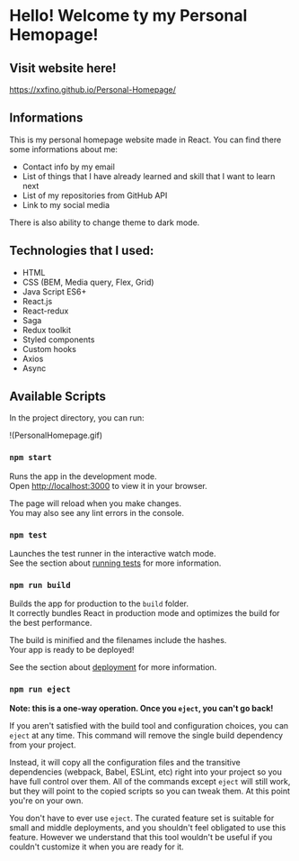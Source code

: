 # Hello! Welcome ty my Personal Hemopage!

## Visit website here!
https://xxfino.github.io/Personal-Homepage/
## Informations
This is my personal homepage website made in React. You can find there some informations about me: 
 - Contact info by my email
 - List of things that I have already learned and skill that I want to learn next 
 - List of my repositories from GitHub API
 - Link to my social media
 
 There is also ability to change theme to dark mode. 
## Technologies that I used:
- HTML
- CSS (BEM, Media query, Flex, Grid)
- Java Script ES6+
- React.js 
- React-redux
- Saga
- Redux toolkit
- Styled components
- Custom hooks
- Axios
- Async
## Available Scripts

In the project directory, you can run:

!(PersonalHomepage.gif)
### `npm start`

Runs the app in the development mode.\
Open [http://localhost:3000](http://localhost:3000) to view it in your browser.

The page will reload when you make changes.\
You may also see any lint errors in the console.

### `npm test`

Launches the test runner in the interactive watch mode.\
See the section about [running tests](https://facebook.github.io/create-react-app/docs/running-tests) for more information.

### `npm run build`

Builds the app for production to the `build` folder.\
It correctly bundles React in production mode and optimizes the build for the best performance.

The build is minified and the filenames include the hashes.\
Your app is ready to be deployed!

See the section about [deployment](https://facebook.github.io/create-react-app/docs/deployment) for more information.

### `npm run eject`

**Note: this is a one-way operation. Once you `eject`, you can't go back!**

If you aren't satisfied with the build tool and configuration choices, you can `eject` at any time. This command will remove the single build dependency from your project.

Instead, it will copy all the configuration files and the transitive dependencies (webpack, Babel, ESLint, etc) right into your project so you have full control over them. All of the commands except `eject` will still work, but they will point to the copied scripts so you can tweak them. At this point you're on your own.

You don't have to ever use `eject`. The curated feature set is suitable for small and middle deployments, and you shouldn't feel obligated to use this feature. However we understand that this tool wouldn't be useful if you couldn't customize it when you are ready for it.